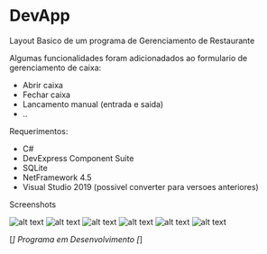 # DevApp
Layout Basico de um programa de Gerenciamento de Restaurante

Algumas funcionalidades foram adicionadados ao formulario de gerenciamento de caixa:

- Abrir caixa
- Fechar caixa
- Lancamento manual (entrada e saida)
- ..

Requerimentos:

- C#
- DevExpress Component Suite
- SQLite
- NetFramework 4.5
- Visual Studio 2019 (possivel converter para versoes anteriores)

Screenshots

![alt text](https://i.ibb.co/QYMwwy0/Screenshot-1.png)
![alt text](https://i.ibb.co/N2KR5Jy/Screenshot-2.png)
![alt text](https://i.ibb.co/YZLysw6/Screenshot-3.png)
![alt text](https://i.ibb.co/mG3xvMz/Screenshot-4.png)
![alt text](https://i.ibb.co/dpjZtdh/Screenshot-6.png)
![alt text](https://i.ibb.co/Jt6S5tT/Screenshot-7.png)

[*] Programa em Desenvolvimento [*]
